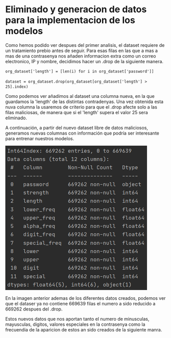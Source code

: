 # Eliminado y generacion de datos para la implementacion de los modelos

Como hemos podido ver despues del primer analisis, el dataset requiere de un tratamiento prebio antes de seguir. 
Para esas filas en las que a mas a mas de una contrasenya nos añaden informacion extra como un correo electronico, IP y nombre, decidimos hacer un .drop de la siguiente manera.

```
org_dataset['length'] = [len(i) for i in org_dataset['password']]

dataset = org_dataset.drop(org_dataset[org_dataset['length'] > 25].index)
```

Como podemos ver añadimos al dataset una columna nueva, en la que guardamos la 'length' de las distintas contradenyas.
Una vez obtenida esta nuva columna la usaremos de criterio para que el .drop afecte solo a las filas maliciosas, de manera que si el 'length' supera el valor 25 sera eliminado.

A continuación, a partir del nuevo dataset libre de datos maliciosos, generamos nuevas columnas con información que podría ser interesante para entrenar nuestros modelos.

![alt text](https://github.com/Gabi-99/CasKaggel/blob/f4083699d0f76d4ffc56a36826fd172c4515fdca/img/info%20dades%20generades.png)

En la imagen anterior ademas de los diferentes datos creados, podemos ver que el dataser ya no contiene 669639 filas el numero a sido reducido a 669262 despues del .drop.

Estos nuevos datos que nos aportan tanto el numero de minusculas, mayusculas, digitos, valores especiales en la contrasenya como la frecuendia de la aparicion de estos an sido creados de la siguiente manra.
